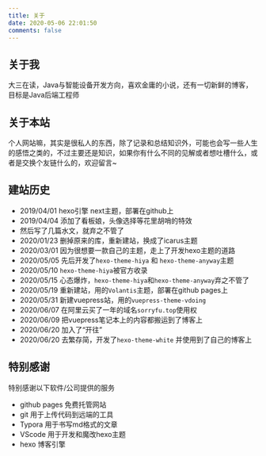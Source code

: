 ```yaml
---
title: 关于
date: 2020-05-06 22:01:50
comments: false
---
```




## 关于我
大三在读，Java与智能设备开发方向，喜欢金庸的小说，还有一切新鲜的博客，目标是Java后端工程师

## 关于本站
个人网站嘛，其实是很私人的东西，除了记录和总结知识外，可能也会写一些人生的感悟之类的，不过主要还是知识，如果你有什么不同的见解或者想吐槽什么，或者是交换个友链什么的，欢迎留言~

## 建站历史

- 2019/04/01 hexo引擎 next主题，部署在github上
- 2019/04/04 添加了看板娘，头像选择等花里胡哨的特效
- 然后写了几篇水文，就弃之不管了
- 2020/01/23 删掉原来的库，重新建站，换成了icarus主题
- 2020/03/01 因为很想要一款自己的主题，走上了开发hexo主题的道路
- 2020/05/05 先后开发了`hexo-theme-hiya` 和 `hexo-theme-anyway`主题
- 2020/05/10 `hexo-theme-hiya`被官方收录
- 2020/05/15 心态爆炸，`hexo-theme-hiya`和`hexo-theme-anyway`弃之不管了
- 2020/05/19 重新建站，用的`Volantis`主题，部署在github pages上
- 2020/05/31 新建vuepress站，用的`vuepress-theme-vdoing`
- 2020/06/07 在阿里云买了一年的域名`sorryfu.top`使用权
- 2020/06/09 把vuepress笔记本上的内容都搬运到了博客上
- 2020/06/20 加入了“开往”
- 2020/06/20 去繁存简，开发了`hexo-theme-white` 并使用到了自己的博客上

## 特别感谢

特别感谢以下软件/公司提供的服务

- github pages 免费托管网站
- git 用于上传代码到远端的工具
- Typora 用于书写md格式的文章
- VScode 用于开发和魔改hexo主题
- hexo 博客引擎



